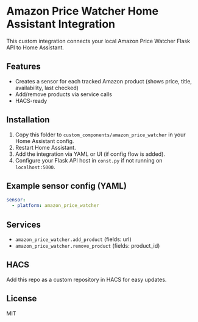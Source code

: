 # Amazon Price Watcher Home Assistant Integration

This custom integration connects your local Amazon Price Watcher Flask API to Home Assistant.

## Features

- Creates a sensor for each tracked Amazon product (shows price, title, availability, last checked)
- Add/remove products via service calls
- HACS-ready

## Installation

1. Copy this folder to `custom_components/amazon_price_watcher` in your Home Assistant config.
2. Restart Home Assistant.
3. Add the integration via YAML or UI (if config flow is added).
4. Configure your Flask API host in `const.py` if not running on `localhost:5000`.

## Example sensor config (YAML)

```yaml
sensor:
  - platform: amazon_price_watcher
```

## Services

- `amazon_price_watcher.add_product` (fields: url)
- `amazon_price_watcher.remove_product` (fields: product_id)

## HACS

Add this repo as a custom repository in HACS for easy updates.

## License

MIT
